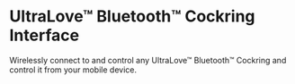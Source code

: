 # UltraLove™ Bluetooth™ Cockring Interface
Wirelessly connect to and control any UltraLove™ Bluetooth™ Cockring and control it from your mobile device.
